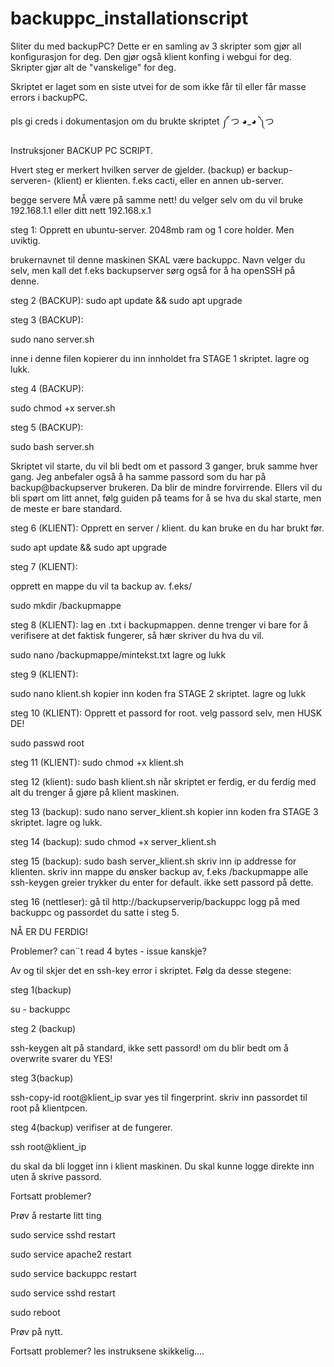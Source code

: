 # backuppc_installationscript
Sliter du med backupPC?
Dette er en samling av 3 skripter som gjør all konfigurasjon for deg. Den gjør også klient konfing i webgui for deg.
Skripter gjør alt de "vanskelige" for deg.

Skriptet er laget som en siste utvei for de som ikke får til eller får masse errors i backupPC. 


pls gi creds i dokumentasjon om du brukte skriptet ༼ つ ◕_◕ ༽つ


Instruksjoner BACKUP PC SCRIPT.

Hvert steg er merkert hvilken server de gjelder. (backup) er backup-serveren- (klient) er klienten. f.eks cacti, eller en annen ub-server. 

begge servere MÅ være på samme nett! du velger selv om du vil bruke 192.168.1.1 eller ditt nett 192.168.x.1


steg 1:
Opprett en ubuntu-server. 2048mb ram og 1 core holder. Men uviktig.

brukernavnet til denne maskinen SKAL være backuppc. Navn velger du selv, men kall det f.eks backupserver
sørg også for å ha openSSH på denne.

steg 2 (BACKUP):
sudo apt update && sudo apt upgrade

steg 3 (BACKUP):

sudo nano server.sh 

inne i denne filen kopierer du inn innholdet fra STAGE 1  skriptet.
lagre og lukk.

steg 4 (BACKUP):

sudo chmod +x server.sh

steg 5 (BACKUP):

sudo bash server.sh 

Skriptet vil starte, du vil bli bedt om et passord 3 ganger, bruk samme hver gang. Jeg anbefaler også å ha samme passord som du har på backup@backupserver brukeren. Da blir de mindre forvirrende. Ellers vil du bli spørt om litt annet, følg guiden på teams for å se hva du skal starte, men de meste er bare standard.


steg 6 (KLIENT):
Opprett en server / klient. du kan bruke en du har brukt før.

sudo apt update && sudo apt upgrade

steg 7 (KLIENT):

opprett en mappe du vil ta backup av. f.eks/

sudo mkdir /backupmappe

steg 8 (KLIENT):
lag en .txt i backupmappen. denne trenger vi bare for å verifisere at det faktisk fungerer, så hær skriver du hva du vil.

sudo nano /backupmappe/mintekst.txt
lagre og lukk

steg 9 (KLIENT):

sudo nano klient.sh
kopier inn koden fra STAGE 2 skriptet.
lagre og lukk

steg 10 (KLIENT):
Opprett et passord for root. velg passord selv, men HUSK DE!

sudo passwd root

steg 11 (KLIENT):
sudo chmod +x klient.sh

steg 12 (klient):
sudo bash klient.sh
når skriptet er ferdig, er du ferdig med alt du trenger å gjøre på klient maskinen.

steg 13 (backup):
sudo nano server_klient.sh
kopier inn koden fra STAGE 3 skriptet.
lagre og lukk.

steg 14 (backup):
sudo chmod +x server_klient.sh

steg 15 (backup):
sudo bash server_klient.sh
skriv inn ip addresse for klienten.
skriv inn mappe du ønsker backup av, f.eks /backupmappe
alle ssh-keygen greier trykker du enter for default. ikke sett passord på dette.

steg 16 (nettleser):
gå til http://backupserverip/backuppc
logg på med backuppc og passordet du satte i steg 5.


NÅ ER DU FERDIG!

Problemer? can¨t read 4 bytes - issue kanskje?

Av og til skjer det en ssh-key error i skriptet. Følg da desse stegene:

steg 1(backup)

su - backuppc

steg 2 (backup)

ssh-keygen
alt på standard, ikke sett passord! om du blir bedt om å overwrite svarer du YES!

steg 3(backup)

ssh-copy-id root@klient_ip
svar yes til fingerprint.
skriv inn passordet til root på klientpcen.

steg 4(backup)
verifiser at de fungerer.

ssh root@klient_ip

du skal da bli logget inn i klient maskinen. Du skal kunne logge direkte inn uten å skrive passord.

Fortsatt problemer?

Prøv å restarte litt ting

sudo service sshd restart

sudo service apache2 restart 

sudo service backuppc restart

sudo service sshd restart

sudo reboot

Prøv på nytt. 

Fortsatt problemer?
les instruksene skikkelig....
